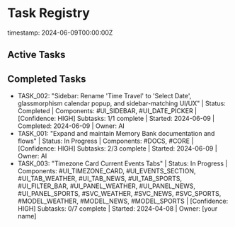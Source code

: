 # Task Registry

timestamp: 2024-06-09T00:00:00Z

## Active Tasks

## Completed Tasks
- TASK_002: "Sidebar: Rename 'Time Travel' to 'Select Date', glassmorphism calendar popup, and sidebar-matching UI/UX" | Status: Completed | Components: #UI_SIDEBAR, #UI_DATE_PICKER | [Confidence: HIGH]
  Subtasks: 1/1 complete | Started: 2024-06-09 | Completed: 2024-06-09 | Owner: AI
- TASK_001: "Expand and maintain Memory Bank documentation and flows" | Status: In Progress | Components: #DOCS, #CORE | [Confidence: HIGH]
  Subtasks: 2/3 complete | Started: 2024-06-09 | Owner: AI
- TASK_003: "Timezone Card Current Events Tabs" | Status: In Progress | Components: #UI_TIMEZONE_CARD, #UI_EVENTS_SECTION, #UI_TAB_WEATHER, #UI_TAB_NEWS, #UI_TAB_SPORTS, #UI_FILTER_BAR, #UI_PANEL_WEATHER, #UI_PANEL_NEWS, #UI_PANEL_SPORTS, #SVC_WEATHER, #SVC_NEWS, #SVC_SPORTS, #MODEL_WEATHER, #MODEL_NEWS, #MODEL_SPORTS | [Confidence: HIGH]
  Subtasks: 0/7 complete | Started: 2024-04-08 | Owner: [your name] 